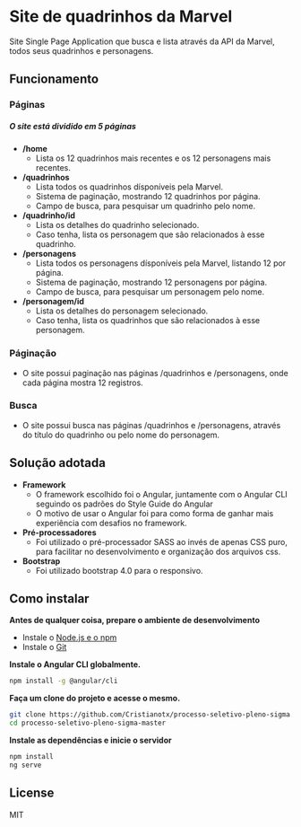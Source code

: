 # Site de quadrinhos da Marvel

Site Single Page Application que busca e lista através da API da Marvel, todos seus quadrinhos e personagens.

## Funcionamento

### Páginas

##### O site está dividido em 5 páginas

* **/home**
    * Lista os 12 quadrinhos mais recentes e os 12 personagens mais recentes.
* **/quadrinhos**
    * Lista todos os quadrinhos dísponíveis pela Marvel.
    * Sistema de paginação, mostrando 12 quadrinhos por página.
    * Campo de busca, para pesquisar um quadrinho pelo nome.
* **/quadrinho/id**
    * Lista os detalhes do quadrinho selecionado.
    * Caso tenha, lista os personagem que são relacionados à esse quadrinho.
* **/personagens**
    * Lista todos os personagens dísponíveis pela Marvel, listando 12 por página.
    * Sistema de paginação, mostrando 12 personagens por página.
    * Campo de busca, para pesquisar um personagem pelo nome.
* **/personagem/id**
    * Lista os detalhes do personagem selecionado.
    * Caso tenha, lista os quadrinhos que são relacionados à esse personagem.

### Páginação
* O site possui paginação nas páginas /quadrinhos e /personagens, onde cada página mostra 12 registros.

### Busca
* O site possui busca nas páginas /quadrinhos e /personagens, através do título do quadrinho ou pelo nome do personagem.

## Solução adotada

* **Framework** 
    * O framework escolhido foi o Angular, juntamente com o Angular CLI seguindo os padrões do Style Guide do Angular
    * O motivo de usar o Angular foi para como forma de ganhar mais experiência com desafios no framework.
* **Pré-processadores**
    * Foi utilizado o pré-processador SASS ao invés de apenas CSS puro, para facilitar no desenvolvimento e organização dos arquivos css.
* **Bootstrap**
    * Foi utilizado bootstrap 4.0 para o responsivo. 

## Como instalar
**Antes de qualquer coisa, prepare o ambiente de desenvolvimento** 
* Instale o [Node.js e o npm]
* Instale o [Git]

**Instale o Angular CLI globalmente.**
```sh
npm install -g @angular/cli
 ```
 
 **Faça um clone do projeto e acesse o mesmo.**
 ```sh
git clone https://github.com/Cristianotx/processo-seletivo-pleno-sigma.git
cd processo-seletivo-pleno-sigma-master
 ```
 **Instale as dependências e inicie o servidor**
  ```sh
npm install
ng serve
 ```
License
----

MIT

   [Git]: <https://git-scm.com/downloads>
   [Bootstrap]: <http://getbootstrap.com/>
   [node.js  e o npm]: <http://nodejs.org>
   [jQuery]: <http://jquery.com>
   [AngularJS]: <http://angularjs.org>
